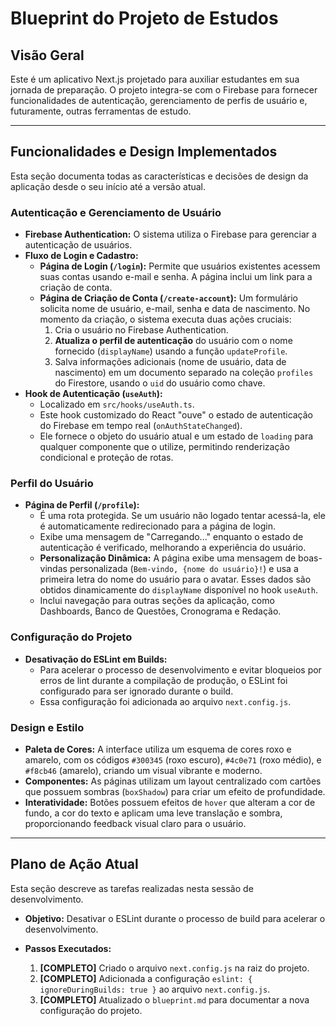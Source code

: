 
# Blueprint do Projeto de Estudos

## Visão Geral

Este é um aplicativo Next.js projetado para auxiliar estudantes em sua jornada de preparação. O projeto integra-se com o Firebase para fornecer funcionalidades de autenticação, gerenciamento de perfis de usuário e, futuramente, outras ferramentas de estudo.

---

## Funcionalidades e Design Implementados

Esta seção documenta todas as características e decisões de design da aplicação desde o seu início até a versão atual.

### Autenticação e Gerenciamento de Usuário

*   **Firebase Authentication:** O sistema utiliza o Firebase para gerenciar a autenticação de usuários.
*   **Fluxo de Login e Cadastro:**
    *   **Página de Login (`/login`):** Permite que usuários existentes acessem suas contas usando e-mail e senha. A página inclui um link para a criação de conta.
    *   **Página de Criação de Conta (`/create-account`):** Um formulário solicita nome de usuário, e-mail, senha e data de nascimento. No momento da criação, o sistema executa duas ações cruciais:
        1.  Cria o usuário no Firebase Authentication.
        2.  **Atualiza o perfil de autenticação** do usuário com o nome fornecido (`displayName`) usando a função `updateProfile`.
        3.  Salva informações adicionais (nome de usuário, data de nascimento) em um documento separado na coleção `profiles` do Firestore, usando o `uid` do usuário como chave.
*   **Hook de Autenticação (`useAuth`):**
    *   Localizado em `src/hooks/useAuth.ts`.
    *   Este hook customizado do React "ouve" o estado de autenticação do Firebase em tempo real (`onAuthStateChanged`).
    *   Ele fornece o objeto do usuário atual e um estado de `loading` para qualquer componente que o utilize, permitindo renderização condicional e proteção de rotas.

### Perfil do Usuário

*   **Página de Perfil (`/profile`):**
    *   É uma rota protegida. Se um usuário não logado tentar acessá-la, ele é automaticamente redirecionado para a página de login.
    *   Exibe uma mensagem de "Carregando..." enquanto o estado de autenticação é verificado, melhorando a experiência do usuário.
    *   **Personalização Dinâmica:** A página exibe uma mensagem de boas-vindas personalizada (`Bem-vindo, {nome do usuário}!`) e usa a primeira letra do nome do usuário para o avatar. Esses dados são obtidos dinamicamente do `displayName` disponível no hook `useAuth`.
    *   Inclui navegação para outras seções da aplicação, como Dashboards, Banco de Questões, Cronograma e Redação.

### Configuração do Projeto

*   **Desativação do ESLint em Builds:**
    *   Para acelerar o processo de desenvolvimento e evitar bloqueios por erros de lint durante a compilação de produção, o ESLint foi configurado para ser ignorado durante o build.
    *   Essa configuração foi adicionada ao arquivo `next.config.js`.

### Design e Estilo

*   **Paleta de Cores:** A interface utiliza um esquema de cores roxo e amarelo, com os códigos `#300345` (roxo escuro), `#4c0e71` (roxo médio), e `#f8cb46` (amarelo), criando um visual vibrante e moderno.
*   **Componentes:** As páginas utilizam um layout centralizado com cartões que possuem sombras (`boxShadow`) para criar um efeito de profundidade.
*   **Interatividade:** Botões possuem efeitos de `hover` que alteram a cor de fundo, a cor do texto e aplicam uma leve translação e sombra, proporcionando feedback visual claro para o usuário.

---

## Plano de Ação Atual

Esta seção descreve as tarefas realizadas nesta sessão de desenvolvimento.

*   **Objetivo:** Desativar o ESLint durante o processo de build para acelerar o desenvolvimento.

*   **Passos Executados:**
    1.  **[COMPLETO]** Criado o arquivo `next.config.js` na raiz do projeto.
    2.  **[COMPLETO]** Adicionada a configuração `eslint: { ignoreDuringBuilds: true }` ao arquivo `next.config.js`.
    3.  **[COMPLETO]** Atualizado o `blueprint.md` para documentar a nova configuração do projeto.
